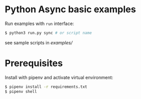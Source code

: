 # Python Async basic examples

Run examples with `run` interface:
```sh
$ python3 run.py sync # or script name
```
see sample scripts in *examples/*

# Prerequisites

Install with pipenv and activate virtual environment:
```sh
$ pipenv install -r requirements.txt
$ pipenv shell
```
